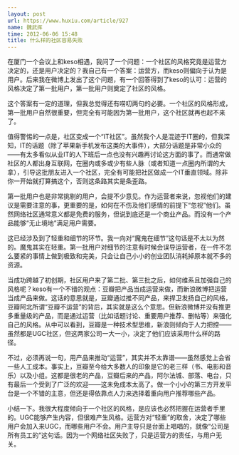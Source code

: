 ```yaml
---
layout: post
url: https://www.huxiu.com/article/927
name: 魏武挥
time: 2012-06-06 15:48
title: 什么样的社区容易失败
---
```

在厦门一个会议上和keso相遇，我问了一个问题：一个社区的风格究竟是运营方决定的，还是用户决定的？我自己有一个答案：运营方，而keso则偏向于认为是用户。后来我在微博上发出了这个问题，有一个回答得到了keso的认可：运营的风格决定了第一批用户，第一批用户则奠定了社区的风格。

这个答案有一定的道理，但我总觉得还有唠叨两句的必要。一个社区的风格形成，第一批用户自然很重要，但完全有可能因为第一批用户，这个社区就再也起不来了。

值得警惕的一点是，社区变成一个“IT社区”。虽然我个人是混迹于IT圈的，但我深知，IT的话题（除了苹果新手机发布这类的大事件），大部分话题是非常小众的——有太多看似从业IT的人下班后一点也没有兴趣再讨论这方面的事了。而通常做社区的人都出身互联网，在圈内或多或少有些人脉（或者知道一点圈内所谓的大拿），引导这批朋友进入一个社区，完全有可能把社区做成一个IT垂直领域。除非你一开始就打算搞这个，否则这条路其实是条歪路。

第一批用户也是非常挑剔的用户，会提不少意见。作为运营者来说，忽视他们的建议是需要注意的事，更重要的是，如何在不伤及他们感情的前提下“忽视”他们。虽然网络社区通常意义都是免费的服务，但说到底还是一个商业产品。而没有一个产品能够“无止境地”满足用户需要。

这已经涉及到了轻重和细节的环节。我一向对“魔鬼在细节”这句话是不太以为然的。魔鬼其实在轻重。第一批用户对细节的注意有时候会误导运营者，在一件不怎么要紧的事情上做到极致和完美，只会让自己小小的创业团队消耗掉原本就不多的资源。

当成功跨越了初创期，社区用户来了第二批、第三批之后，如何维系且加强自己的风格呢？keso有一个不错的观点：豆瓣把产品当成运营来做，而新浪微博把运营当成产品来做。这话的意思就是，豆瓣通过推不同产品，来捍卫发扬自己的风格，豆瓣阿北所谓“豆瓣不运营”的背后，其实就是这么个意思。但新浪微博并没有推更多重量级的产品，而是通过运营（比如话题讨论、重要用户推荐、删帖等）来强化自己的风格。从中可以看到，豆瓣是一种技术型思维，新浪则倾向于人力把控——虽然都是UGC社区，但这两家公司一大一小，决定了他们应该采用什么样的路径。

不过，必须再说一句，用产品来推动“运营”，其实并不太靠谱——虽然感觉上会省一些人工成本。事实上，豆瓣至今给大多数人的印象是它的老三样（书、电影和音乐）以及小组。这都是很老的产品，豆瓣后来的产品，阿尔法城、部落、电台，只有最后一个受到了广泛的欢迎——这未免成本太高了。做一个小小的第三方开发平台是一个不错的主意，但还是得依靠点人力来选择着重向用户推荐哪些产品。

小结一下。我很大程度倾向于一个社区的风格，是应该也必然把握在运营者手里的。UGC能够产生内容，但很难产生风格。运营方对“轻重”的取舍，决定了哪些用户会加入来UGC，而哪些用户不会。用户主导只是台面上唱唱的，就像“公司是所有员工的”这句话。因为一个网络社区失败了，只是运营方的责任，与用户无关。

